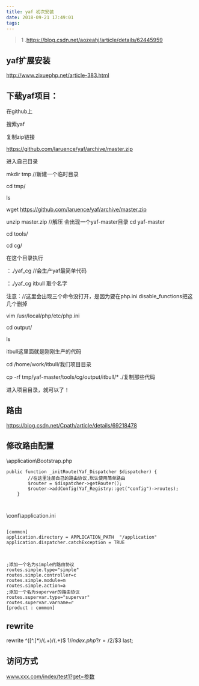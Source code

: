 ```yaml
---
title: yaf 初次安装
date: 2018-09-21 17:49:01
tags:
---
```


> 1 .https://blog.csdn.net/aozeahj/article/details/62445959

## yaf扩展安装
http://www.zixuephp.net/article-383.html


## 下载yaf项目：

在github上

搜索yaf

复制zip链接

https://github.com/laruence/yaf/archive/master.zip

进入自己目录

mkdir tmp   //新建一个临时目录

cd tmp/

ls

wget https://github.com/laruence/yaf/archive/master.zip


unzip master.zip //解压
会出现一个yaf-master目录
cd yaf-master

cd tools/

cd cg/

在这个目录执行

：./yaf_cg   //会生产yaf最简单代码

：./yaf_cg itbull 取个名字

注意：//这里会出现三个命令没打开，是因为要在php.ini  disable_functions把这几个删掉

vim /usr/local/php/etc/php.ini

cd output/

ls

itbull这里面就是刚刚生产的代码

cd /home/work/itbull/我们项目目录

cp -rf tmp/yaf-master/tools/cg/output/itbull/* ./复制那些代码



进入项目目录，就可以了！


## 路由
https://blog.csdn.net/Cpath/article/details/69218478



## 修改路由配置
\application\Bootstrap.php

```
public function _initRoute(Yaf_Dispatcher $dispatcher) {
		//在这里注册自己的路由协议,默认使用简单路由
        $router = $dispatcher->getRouter();
        $router->addConfig(Yaf_Registry::get("config")->routes);
	}
	
	
```

\conf\application.ini
```

[common]
application.directory = APPLICATION_PATH  "/application"
application.dispatcher.catchException = TRUE



;添加一个名为simple的路由协议
routes.simple.type="simple"
routes.simple.controller=c
routes.simple.module=m
routes.simple.action=a
;添加一个名为supervar的路由协议
routes.supervar.type="supervar"
routes.supervar.varname=r
[product : common]

```
	

## rewrite

rewrite ^([^\.]*)/(.+)/(.+)$  $1/index.php?r=/$2/$3 last;

## 访问方式

www.xxx.com/index/test1?get=参数



